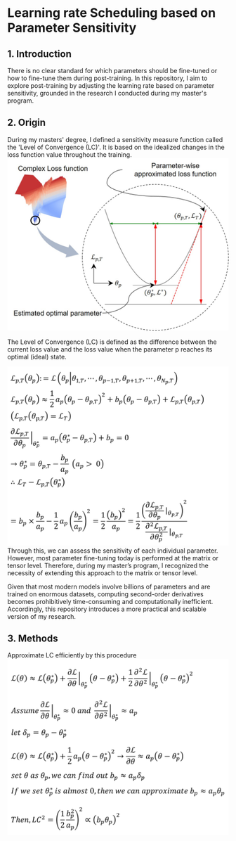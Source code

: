 # Learning rate Scheduling based on Parameter Sensitivity
## 1. Introduction
There is no clear standard for which parameters should be fine-tuned or how to fine-tune them during post-training. In this repository, I aim to explore post-training by adjusting the learning rate based on parameter sensitivity, grounded in the research I conducted during my master's program.

## 2. Origin

During my masters' degree, I defined a sensitivity measure function called the 'Level of Convergence (LC)'. It is based on the idealized changes in the loss function value throughout the training.
![Description of the Level of Convergence](situation.jpg)

The Level of Convergence (LC) is defined as the difference between the current loss value and the loss value when the parameter p reaches its optimal (ideal) state.

![Derivation of LC](equation.jpg)
Through this, we can assess the sensitivity of each individual parameter. However, most parameter fine-tuning today is performed at the matrix or tensor level. Therefore, during my master’s program, I recognized the necessity of extending this approach to the matrix or tensor level.

Given that most modern models involve billions of parameters and are trained on enormous datasets, computing second-order derivatives becomes prohibitively time-consuming and computationally inefficient. Accordingly, this repository introduces a more practical and scalable version of my research.

## 3. Methods
Approximate LC efficiently by this procedure
![Approximate LC](equation2.jpg)